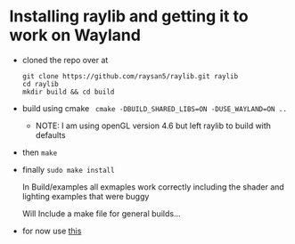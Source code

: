 # Installing raylib and getting it to work on Wayland

- cloned the repo over at
  ```
  git clone https://github.com/raysan5/raylib.git raylib
  cd raylib
  mkdir build && cd build
  ```
- build using cmake ` cmake -DBUILD_SHARED_LIBS=ON -DUSE_WAYLAND=ON ..`
  - NOTE: I am using openGL version 4.6 but left raylib to build with defaults
- then `make`
- finally ` sudo make install `

  In Build/examples all exmaples work correctly including the shader and lighting examples that were buggy

  Will Include a make file for general builds...
- for now use [this](https://github.com/raylib-extras/game-premake)

